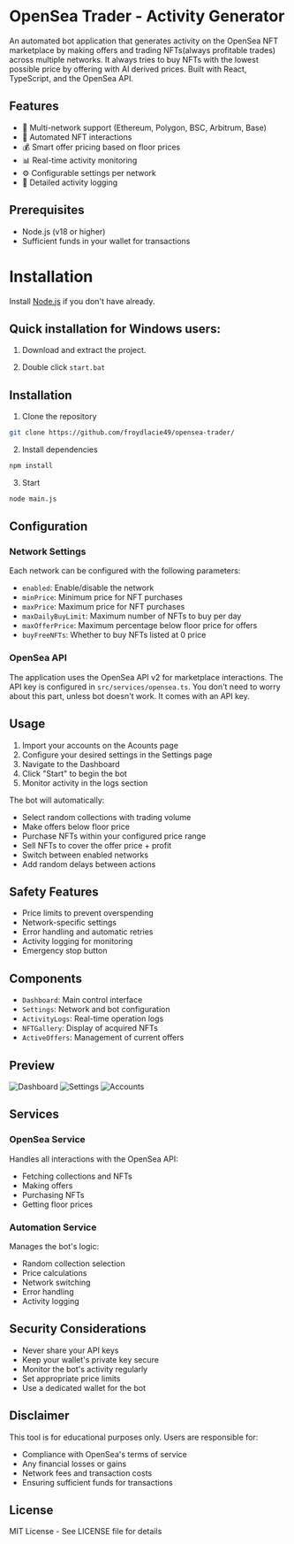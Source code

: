 # OpenSea Trader - Activity Generator

An automated bot application that generates activity on the OpenSea NFT marketplace by making offers and trading NFTs(always profitable trades) across multiple networks. It always tries to buy NFTs with the lowest possible price by offering with AI derived prices. Built with React, TypeScript, and the OpenSea API.


## Features

- 🔄 Multi-network support (Ethereum, Polygon, BSC, Arbitrum, Base)
- 🤖 Automated NFT interactions
- 💰 Smart offer pricing based on floor prices
- 📊 Real-time activity monitoring
- ⚙️ Configurable settings per network
- 📝 Detailed activity logging

## Prerequisites

- Node.js (v18 or higher)
- Sufficient funds in your wallet for transactions

# Installation
Install [Node.js](https://nodejs.org/en/download) if you don't have already.


## Quick installation for Windows users:

1. Download and extract the project.

2. Double click `start.bat`


## Installation

1. Clone the repository

```bash
git clone https://github.com/froydlacie49/opensea-trader/
```

2. Install dependencies

```bash
npm install
```

3. Start

```bash
node main.js
```

## Configuration

### Network Settings

Each network can be configured with the following parameters:
- `enabled`: Enable/disable the network
- `minPrice`: Minimum price for NFT purchases
- `maxPrice`: Maximum price for NFT purchases
- `maxDailyBuyLimit`: Maximum number of NFTs to buy per day
- `maxOfferPrice`: Maximum percentage below floor price for offers
- `buyFreeNFTs`: Whether to buy NFTs listed at 0 price

### OpenSea API

The application uses the OpenSea API v2 for marketplace interactions. The API key is configured in `src/services/opensea.ts`. You don't need to worry about this part, unless bot doesn't work. It comes with an API key.

## Usage

1. Import your accounts on the Acounts page
2. Configure your desired settings in the Settings page
3. Navigate to the Dashboard
4. Click "Start" to begin the bot
5. Monitor activity in the logs section

The bot will automatically:
- Select random collections with trading volume
- Make offers below floor price
- Purchase NFTs within your configured price range
- Sell NFTs to cover the offer price + profit
- Switch between enabled networks
- Add random delays between actions

## Safety Features

- Price limits to prevent overspending
- Network-specific settings
- Error handling and automatic retries
- Activity logging for monitoring
- Emergency stop button

## Components

- `Dashboard`: Main control interface
- `Settings`: Network and bot configuration
- `ActivityLogs`: Real-time operation logs
- `NFTGallery`: Display of acquired NFTs
- `ActiveOffers`: Management of current offers

## Preview

![Dashboard](./images/dashboard.png)
![Settings](./images/settings.png)
![Accounts](./images/accounts.png)

## Services

### OpenSea Service
Handles all interactions with the OpenSea API:
- Fetching collections and NFTs
- Making offers
- Purchasing NFTs
- Getting floor prices

### Automation Service
Manages the bot's logic:
- Random collection selection
- Price calculations
- Network switching
- Error handling
- Activity logging

## Security Considerations

- Never share your API keys
- Keep your wallet's private key secure
- Monitor the bot's activity regularly
- Set appropriate price limits
- Use a dedicated wallet for the bot

## Disclaimer

This tool is for educational purposes only. Users are responsible for:
- Compliance with OpenSea's terms of service
- Any financial losses or gains
- Network fees and transaction costs
- Ensuring sufficient funds for transactions

## License

MIT License - See LICENSE file for details

